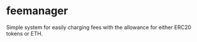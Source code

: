 # feemanager
Simple system for easily charging fees with the allowance for either ERC20 tokens or ETH.
